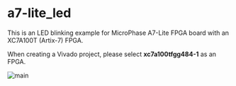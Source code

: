 # a7-lite_led

This is an LED blinking example for MicroPhase A7-Lite FPGA board with an XC7A100T (Artix-7) FPGA.

When creating a Vivado project, please select **xc7a100tfgg484-1** as an FPGA.

![main](https://github.com/user-attachments/assets/7635294e-d5ae-4a0c-ae29-7b581cc55e74)
